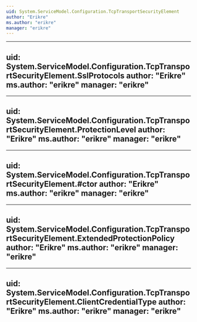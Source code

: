 ```yaml
---
uid: System.ServiceModel.Configuration.TcpTransportSecurityElement
author: "Erikre"
ms.author: "erikre"
manager: "erikre"
---
```


---
uid: System.ServiceModel.Configuration.TcpTransportSecurityElement.SslProtocols
author: "Erikre"
ms.author: "erikre"
manager: "erikre"
---

---
uid: System.ServiceModel.Configuration.TcpTransportSecurityElement.ProtectionLevel
author: "Erikre"
ms.author: "erikre"
manager: "erikre"
---

---
uid: System.ServiceModel.Configuration.TcpTransportSecurityElement.#ctor
author: "Erikre"
ms.author: "erikre"
manager: "erikre"
---

---
uid: System.ServiceModel.Configuration.TcpTransportSecurityElement.ExtendedProtectionPolicy
author: "Erikre"
ms.author: "erikre"
manager: "erikre"
---

---
uid: System.ServiceModel.Configuration.TcpTransportSecurityElement.ClientCredentialType
author: "Erikre"
ms.author: "erikre"
manager: "erikre"
---
